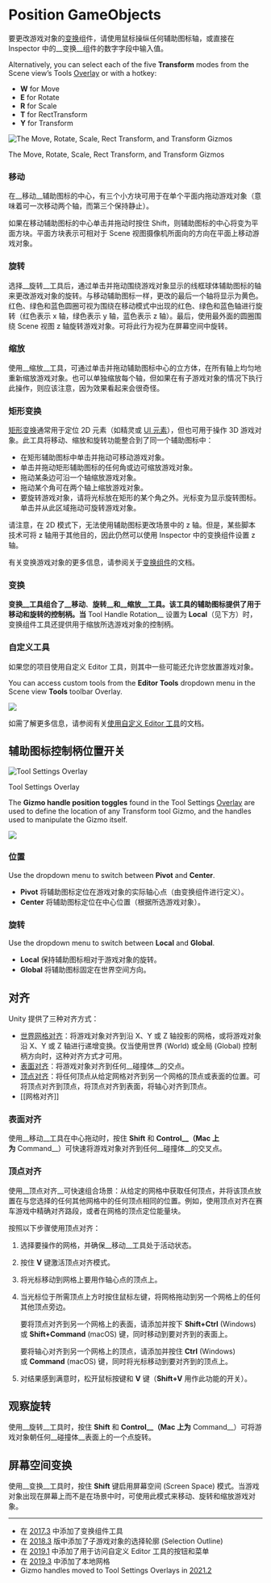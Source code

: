 # Position GameObjects

要更改游戏对象的[变换](https://docs.unity.cn/cn/2021.3/Manual/class-Transform.html)组件，请使用鼠标操纵任何辅助图标轴，或直接在 Inspector 中的__变换__组件的数字字段中输入值。

Alternatively, you can select each of the five **Transform** modes from the Scene view’s Tools [Overlay](https://docs.unity.cn/cn/2021.3/Manual/overlays.html) or with a hotkey:

- **W** for Move
- **E** for Rotate
- **R** for Scale
- **T** for RectTransform
- **Y** for Transform

![The Move, Rotate, Scale, Rect Transform, and Transform Gizmos](https://docs.unity.cn/cn/2021.3/uploads/Main/game-objects-transform-modes.png)

The Move, Rotate, Scale, Rect Transform, and Transform Gizmos

### 移动

在__移动__辅助图标的中心，有三个小方块可用于在单个平面内拖动游戏对象（意味着可一次移动两个轴，而第三个保持静止）。

如果在移动辅助图标的中心单击并拖动时按住 Shift，则辅助图标的中心将变为平面方块。平面方块表示可相对于 Scene 视图摄像机所面向的方向在平面上移动游戏对象。

### 旋转

选择__旋转__工具后，通过单击并拖动围绕游戏对象显示的线框球体辅助图标的轴来更改游戏对象的旋转。与移动辅助图标一样，更改的最后一个轴将显示为黄色。红色、绿色和蓝色圆圈可视为围绕在移动模式中出现的红色、绿色和蓝色轴进行旋转（红色表示 x 轴，绿色表示 y 轴，蓝色表示 z 轴）。最后，使用最外面的圆圈围绕 Scene 视图 z 轴旋转游戏对象。可将此行为视为在屏幕空间中旋转。

### 缩放

使用__缩放__工具，可通过单击并拖动辅助图标中心的立方体，在所有轴上均匀地重新缩放游戏对象。也可以单独缩放每个轴，但如果在有子游戏对象的情况下执行此操作，则应该注意，因为效果看起来会很奇怪。

### 矩形变换

[矩形变换](https://docs.unity.cn/cn/2021.3/Manual/class-RectTransform.html)通常用于定位 2D 元素（如精灵或 [UI 元素](https://docs.unity.cn/cn/2021.3/Manual/UIBasicLayout.html)），但也可用于操作 3D 游戏对象。此工具将移动、缩放和旋转功能整合到了同一个辅助图标中：

- 在矩形辅助图标中单击并拖动可移动游戏对象。
- 单击并拖动矩形辅助图标的任何角或边可缩放游戏对象。
- 拖动某条边可沿一个轴缩放游戏对象。
- 拖动某个角可在两个轴上缩放游戏对象。
- 要旋转游戏对象，请将光标放在矩形的某个角之外。光标变为显示旋转图标。单击并从此区域拖动可旋转游戏对象。

请注意，在 2D 模式下，无法使用辅助图标更改场景中的 z 轴。但是，某些脚本技术可将 z 轴用于其他目的，因此仍然可以使用 Inspector 中的变换组件设置 z 轴。

有关变换游戏对象的更多信息，请参阅关于[变换组件](https://docs.unity.cn/cn/2021.3/Manual/class-Transform.html)的文档。

### 变换

**变换__工具组合了__移动**、**旋转__和__缩放__工具。该工具的辅助图标提供了用于移动和旋转的控制柄。当** Tool Handle Rotation__ 设置为 __Local__（见下方）时，变换组件工具还提供用于缩放所选游戏对象的控制柄。

### 自定义工具

如果您的项目使用自定义 Editor 工具，则其中一些可能还允许您放置游戏对象。

You can access custom tools from the **Editor Tools** dropdown menu in the Scene view **Tools** toolbar Overlay.

![](https://docs.unity.cn/cn/2021.3/uploads/Main/scene-view-custom-tools-overlay.png)

如需了解更多信息，请参阅有关[使用自定义 Editor 工具](https://docs.unity.cn/cn/2021.3/Manual/UsingCustomEditorTools.html)的文档。

## 辅助图标控制柄位置开关

![Tool Settings Overlay](https://docs.unity.cn/cn/2021.3/uploads/Main/gizmo-handle-position-toggles.png)

Tool Settings Overlay

The **Gizmo handle position toggles** found in the Tool Settings [Overlay](https://docs.unity.cn/cn/2021.3/Manual/overlays.html) are used to define the location of any Transform tool Gizmo, and the handles used to manipulate the Gizmo itself.

![](https://docs.unity.cn/cn/2021.3/uploads/Main/gizmo-handle-position-toggles-menu.png)

### 位置

Use the dropdown menu to switch between **Pivot** and **Center**.

- **Pivot** 将辅助图标定位在游戏对象的实际轴心点（由变换组件进行定义）。
- **Center** 将辅助图标定位在中心位置（根据所选游戏对象）。

### 旋转

Use the dropdown menu to switch between **Local** and **Global**.

- **Local** 保持辅助图标相对于游戏对象的旋转。
- **Global** 将辅助图标固定在世界空间方向。

## 对齐

Unity 提供了三种对齐方式：

- [世界网格对齐](https://docs.unity.cn/cn/2021.3/Manual/GridSnapping.html)：将游戏对象对齐到沿 X、Y 或 Z 轴投影的网格，或将游戏对象沿 X、Y 或 Z 轴进行递增变换。仅当使用世界 (World) 或全局 (Global) 控制柄方向时，这种对齐方式才可用。
- [表面对齐](https://docs.unity.cn/cn/2021.3/Manual/PositioningGameObjects.html#SrfSnapping)：将游戏对象对齐到任何__碰撞体__的交点。
- [顶点对齐](https://docs.unity.cn/cn/2021.3/Manual/PositioningGameObjects.html#VtxSnapping)：将任何顶点从给定网格对齐到另一个网格的顶点或表面的位置。可将顶点对齐到顶点，将顶点对齐到表面，将轴心对齐到顶点。
- [[网格对齐]]

### 表面对齐

使用__移动__工具在中心拖动时，按住 **Shift** 和 **Control__（Mac 上为** Command__）可快速将游戏对象对齐到任何__碰撞体__的交叉点。

### 顶点对齐

使用__顶点对齐__可快速组合场景：从给定的网格中获取任何顶点，并将该顶点放置在与您选择的任何其他网格中的任何顶点相同的位置。例如，使用顶点对齐在赛车游戏中精确对齐路段，或者在网格的顶点定位能量块。

按照以下步骤使用顶点对齐：

1. 选择要操作的网格，并确保__移动__工具处于活动状态。
    
2. 按住 **V** 键激活顶点对齐模式。
    
3. 将光标移动到网格上要用作轴心点的顶点上。
    
4. 当光标位于所需顶点上方时按住鼠标左键，将网格拖动到另一个网格上的任何其他顶点旁边。
    
    要将顶点对齐到另一个网格上的表面，请添加并按下 **Shift+Ctrl** (Windows) 或 **Shift+Command** (macOS) 键，同时移动到要对齐到的表面上。
    
    要将轴心对齐到另一个网格上的顶点，请添加并按住 **Ctrl** (Windows) 或 **Command** (macOS) 键，同时将光标移动到要对齐到的顶点上。
    
5. 对结果感到满意时，松开鼠标按键和 **V** 键（__Shift+V__ 用作此功能的开关）。
    

## 观察旋转

使用__旋转__工具时，按住 **Shift** 和 **Control__（Mac 上为** Command__）可将游戏对象朝任何__碰撞体__表面上的一个点旋转。

## 屏幕空间变换

使用__变换__工具时，按住 **Shift** 键启用屏幕空间 (Screen Space) 模式。当游戏对象出现在屏幕上而不是在场景中时，可使用此模式来移动、旋转和缩放游戏对象。

---

- 在 [2017.3](https://docs.unity.cn/2017.3/Documentation/Manual/30_search.html?q=newin20173) 中添加了变换组件工具
- 在 [2018.3](https://docs.unity.cn/2018.3/Documentation/Manual/30_search.html?q=newin20183) 版中添加了子游戏对象的选择轮廓 (Selection Outline)
- 在 [2019.1](https://docs.unity.cn/2019.1/Documentation/Manual/30_search.html?q=newin20191) 中添加了用于访问自定义 Editor 工具的按钮和菜单
- 在 [2019.3](https://docs.unity.cn/2019.3/Documentation/Manual/30_search.html?q=newin20193) 中添加了本地网格
- Gizmo handles moved to Tool Settings Overlays in [2021.2](https://docs.unity.cn/2021.2/Documentation/Manual/30_search.html?q=newin20212)